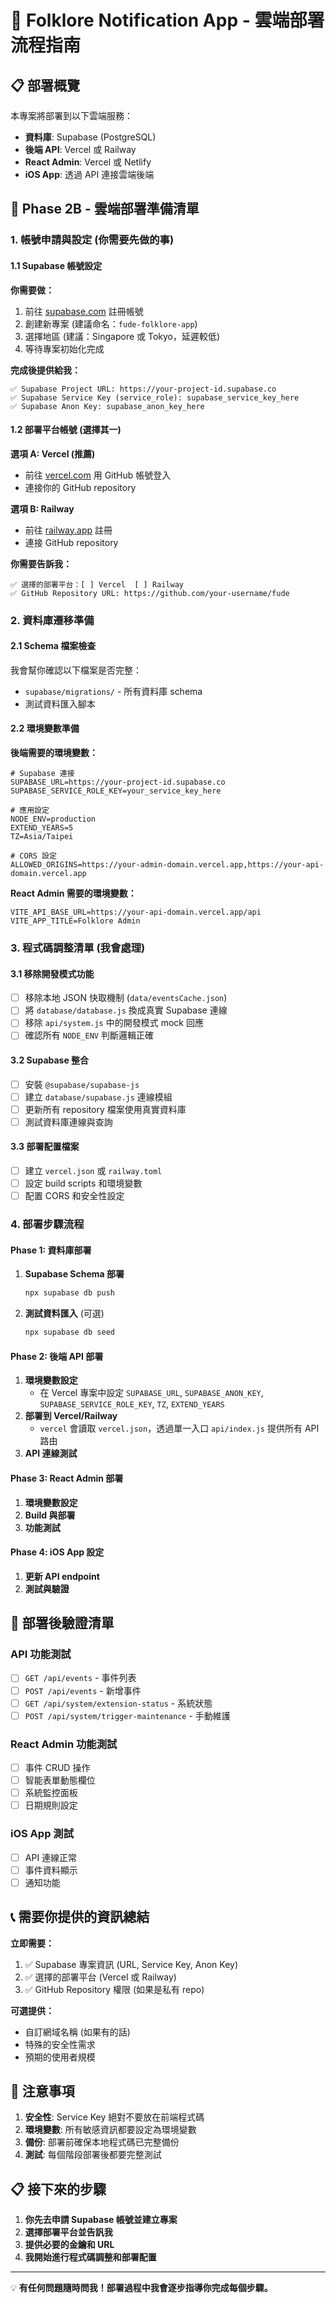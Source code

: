 # 🚀 Folklore Notification App - 雲端部署流程指南

## 📋 部署概覽

本專案將部署到以下雲端服務：
- **資料庫**: Supabase (PostgreSQL)
- **後端 API**: Vercel 或 Railway
- **React Admin**: Vercel 或 Netlify  
- **iOS App**: 透過 API 連接雲端後端

## 🎯 Phase 2B - 雲端部署準備清單

### 1. 帳號申請與設定 (你需要先做的事)

#### 1.1 Supabase 帳號設定
**你需要做：**
1. 前往 [supabase.com](https://supabase.com) 註冊帳號
2. 創建新專案 (建議命名：`fude-folklore-app`)
3. 選擇地區 (建議：Singapore 或 Tokyo，延遲較低)
4. 等待專案初始化完成


**完成後提供給我：**
```
✅ Supabase Project URL: https://your-project-id.supabase.co
✅ Supabase Service Key (service_role): supabase_service_key_here
✅ Supabase Anon Key: supabase_anon_key_here
```

#### 1.2 部署平台帳號 (選擇其一)

**選項 A: Vercel (推薦)**
- 前往 [vercel.com](https://vercel.com) 用 GitHub 帳號登入
- 連接你的 GitHub repository

**選項 B: Railway**  
- 前往 [railway.app](https://railway.app) 註冊
- 連接 GitHub repository

**你需要告訴我：**
```
✅ 選擇的部署平台：[ ] Vercel  [ ] Railway
✅ GitHub Repository URL: https://github.com/your-username/fude
```

### 2. 資料庫遷移準備

#### 2.1 Schema 檔案檢查
我會幫你確認以下檔案是否完整：
- `supabase/migrations/` - 所有資料庫 schema
- 測試資料匯入腳本

#### 2.2 環境變數準備
**後端需要的環境變數：**
```env
# Supabase 連接
SUPABASE_URL=https://your-project-id.supabase.co
SUPABASE_SERVICE_ROLE_KEY=your_service_key_here

# 應用設定
NODE_ENV=production
EXTEND_YEARS=5
TZ=Asia/Taipei

# CORS 設定
ALLOWED_ORIGINS=https://your-admin-domain.vercel.app,https://your-api-domain.vercel.app
```

**React Admin 需要的環境變數：**
```env
VITE_API_BASE_URL=https://your-api-domain.vercel.app/api
VITE_APP_TITLE=Folklore Admin
```

### 3. 程式碼調整清單 (我會處理)

#### 3.1 移除開發模式功能
- [ ] 移除本地 JSON 快取機制 (`data/eventsCache.json`)
- [ ] 將 `database/database.js` 換成真實 Supabase 連線
- [ ] 移除 `api/system.js` 中的開發模式 mock 回應
- [ ] 確認所有 `NODE_ENV` 判斷邏輯正確

#### 3.2 Supabase 整合
- [ ] 安裝 `@supabase/supabase-js`
- [ ] 建立 `database/supabase.js` 連線模組
- [ ] 更新所有 repository 檔案使用真實資料庫
- [ ] 測試資料庫連線與查詢

#### 3.3 部署配置檔案
- [ ] 建立 `vercel.json` 或 `railway.toml`
- [ ] 設定 build scripts 和環境變數
- [ ] 配置 CORS 和安全性設定

### 4. 部署步驟流程

#### Phase 1: 資料庫部署
1. **Supabase Schema 部署**
   ```bash
   npx supabase db push
   ```

2. **測試資料匯入** (可選)
   ```bash
   npx supabase db seed
   ```

#### Phase 2: 後端 API 部署
1. **環境變數設定**
   - 在 Vercel 專案中設定 `SUPABASE_URL`, `SUPABASE_ANON_KEY`, `SUPABASE_SERVICE_ROLE_KEY`, `TZ`, `EXTEND_YEARS`
2. **部署到 Vercel/Railway**
   - `vercel` 會讀取 `vercel.json`，透過單一入口 `api/index.js` 提供所有 API 路由
3. **API 連線測試**

#### Phase 3: React Admin 部署
1. **環境變數設定**
2. **Build 與部署**
3. **功能測試**

#### Phase 4: iOS App 設定
1. **更新 API endpoint**
2. **測試與驗證**

## 🔧 部署後驗證清單

### API 功能測試
- [ ] `GET /api/events` - 事件列表
- [ ] `POST /api/events` - 新增事件  
- [ ] `GET /api/system/extension-status` - 系統狀態
- [ ] `POST /api/system/trigger-maintenance` - 手動維護

### React Admin 功能測試
- [ ] 事件 CRUD 操作
- [ ] 智能表單動態欄位
- [ ] 系統監控面板
- [ ] 日期規則設定

### iOS App 測試
- [ ] API 連線正常
- [ ] 事件資料顯示
- [ ] 通知功能

## 📞 需要你提供的資訊總結

**立即需要：**
1. ✅ Supabase 專案資訊 (URL, Service Key, Anon Key)
2. ✅ 選擇的部署平台 (Vercel 或 Railway)
3. ✅ GitHub Repository 權限 (如果是私有 repo)

**可選提供：**
- 自訂網域名稱 (如果有的話)
- 特殊的安全性需求
- 預期的使用者規模

## 🚨 注意事項

1. **安全性**: Service Key 絕對不要放在前端程式碼
2. **環境變數**: 所有敏感資訊都要設定為環境變數
3. **備份**: 部署前確保本地程式碼已完整備份
4. **測試**: 每個階段部署後都要完整測試

## 📋 接下來的步驟

1. **你先去申請 Supabase 帳號並建立專案**
2. **選擇部署平台並告訉我**
3. **提供必要的金鑰和 URL**
4. **我開始進行程式碼調整和部署配置**

---

💡 **有任何問題隨時問我！部署過程中我會逐步指導你完成每個步驟。**
